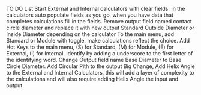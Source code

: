 TO DO List
Start External and Internal calculators with clear fields.
In the calculators auto populate fields as you go, when you have data that completes calculations fill in the fields.
Remove output field named contact circle diameter and replace it with new output Standard Outside Diameter or Inside Diameter depending on the calculator
To the main menu, add Standard or Module with toggle, make calculations reflect the choice.
Add Hot Keys to the main menu, (S) for Standard, (M) for Module, (E) for External, (I) for Internal. Identify by adding a underscore to the first letter of the identifying word.
Change Output field name Base Diameter to Base Circle Diameter.
Add Circular Pith to the output
Big Change, Add Helix Angle to the External and Internal Calculators, this will add a layer of complexity to the calculations and will also require adding Helix Angle the input and output.


 